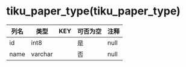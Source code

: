 # tiku_paper_type(tiku_paper_type)
| 列名   | 类型   | KEY  | 可否为空 | 注释   |
| ---- | ---- | ---- | ---- | ---- |
|id|int8||是|null|
|name|varchar||否|null|
